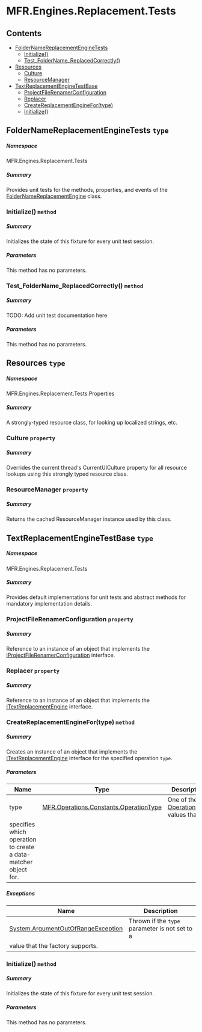 <a name='assembly'></a>
# MFR.Engines.Replacement.Tests

## Contents

- [FolderNameReplacementEngineTests](#T-MFR-Engines-Replacement-Tests-FolderNameReplacementEngineTests 'MFR.Engines.Replacement.Tests.FolderNameReplacementEngineTests')
  - [Initialize()](#M-MFR-Engines-Replacement-Tests-FolderNameReplacementEngineTests-Initialize 'MFR.Engines.Replacement.Tests.FolderNameReplacementEngineTests.Initialize')
  - [Test_FolderName_ReplacedCorrectly()](#M-MFR-Engines-Replacement-Tests-FolderNameReplacementEngineTests-Test_FolderName_ReplacedCorrectly 'MFR.Engines.Replacement.Tests.FolderNameReplacementEngineTests.Test_FolderName_ReplacedCorrectly')
- [Resources](#T-MFR-Engines-Replacement-Tests-Properties-Resources 'MFR.Engines.Replacement.Tests.Properties.Resources')
  - [Culture](#P-MFR-Engines-Replacement-Tests-Properties-Resources-Culture 'MFR.Engines.Replacement.Tests.Properties.Resources.Culture')
  - [ResourceManager](#P-MFR-Engines-Replacement-Tests-Properties-Resources-ResourceManager 'MFR.Engines.Replacement.Tests.Properties.Resources.ResourceManager')
- [TextReplacementEngineTestBase](#T-MFR-Engines-Replacement-Tests-TextReplacementEngineTestBase 'MFR.Engines.Replacement.Tests.TextReplacementEngineTestBase')
  - [ProjectFileRenamerConfiguration](#P-MFR-Engines-Replacement-Tests-TextReplacementEngineTestBase-ProjectFileRenamerConfiguration 'MFR.Engines.Replacement.Tests.TextReplacementEngineTestBase.ProjectFileRenamerConfiguration')
  - [Replacer](#P-MFR-Engines-Replacement-Tests-TextReplacementEngineTestBase-Replacer 'MFR.Engines.Replacement.Tests.TextReplacementEngineTestBase.Replacer')
  - [CreateReplacementEngineFor(type)](#M-MFR-Engines-Replacement-Tests-TextReplacementEngineTestBase-CreateReplacementEngineFor-MFR-Operations-Constants-OperationType- 'MFR.Engines.Replacement.Tests.TextReplacementEngineTestBase.CreateReplacementEngineFor(MFR.Operations.Constants.OperationType)')
  - [Initialize()](#M-MFR-Engines-Replacement-Tests-TextReplacementEngineTestBase-Initialize 'MFR.Engines.Replacement.Tests.TextReplacementEngineTestBase.Initialize')

<a name='T-MFR-Engines-Replacement-Tests-FolderNameReplacementEngineTests'></a>
## FolderNameReplacementEngineTests `type`

##### Namespace

MFR.Engines.Replacement.Tests

##### Summary

Provides unit tests for the methods, properties, and events of the
[FolderNameReplacementEngine](#T-MFR-FolderNameReplacementEngine 'MFR.FolderNameReplacementEngine')
class.

<a name='M-MFR-Engines-Replacement-Tests-FolderNameReplacementEngineTests-Initialize'></a>
### Initialize() `method`

##### Summary

Initializes the state of this fixture for every unit test session.

##### Parameters

This method has no parameters.

<a name='M-MFR-Engines-Replacement-Tests-FolderNameReplacementEngineTests-Test_FolderName_ReplacedCorrectly'></a>
### Test_FolderName_ReplacedCorrectly() `method`

##### Summary

TODO: Add unit test documentation here

##### Parameters

This method has no parameters.

<a name='T-MFR-Engines-Replacement-Tests-Properties-Resources'></a>
## Resources `type`

##### Namespace

MFR.Engines.Replacement.Tests.Properties

##### Summary

A strongly-typed resource class, for looking up localized strings, etc.

<a name='P-MFR-Engines-Replacement-Tests-Properties-Resources-Culture'></a>
### Culture `property`

##### Summary

Overrides the current thread's CurrentUICulture property for all
  resource lookups using this strongly typed resource class.

<a name='P-MFR-Engines-Replacement-Tests-Properties-Resources-ResourceManager'></a>
### ResourceManager `property`

##### Summary

Returns the cached ResourceManager instance used by this class.

<a name='T-MFR-Engines-Replacement-Tests-TextReplacementEngineTestBase'></a>
## TextReplacementEngineTestBase `type`

##### Namespace

MFR.Engines.Replacement.Tests

##### Summary

Provides default implementations for unit tests and abstract methods for
mandatory implementation details.

<a name='P-MFR-Engines-Replacement-Tests-TextReplacementEngineTestBase-ProjectFileRenamerConfiguration'></a>
### ProjectFileRenamerConfiguration `property`

##### Summary

Reference to an instance of an object that implements the
[IProjectFileRenamerConfiguration](#T-MFR-Settings-Configuration-Interfaces-IProjectFileRenamerConfiguration 'MFR.Settings.Configuration.Interfaces.IProjectFileRenamerConfiguration')
interface.

<a name='P-MFR-Engines-Replacement-Tests-TextReplacementEngineTestBase-Replacer'></a>
### Replacer `property`

##### Summary

Reference to an instance of an object that implements the
[ITextReplacementEngine](#T-MFR-ITextReplacementEngine 'MFR.ITextReplacementEngine')
interface.

<a name='M-MFR-Engines-Replacement-Tests-TextReplacementEngineTestBase-CreateReplacementEngineFor-MFR-Operations-Constants-OperationType-'></a>
### CreateReplacementEngineFor(type) `method`

##### Summary

Creates an instance of an object that implements the
[ITextReplacementEngine](#T-MFR-ITextReplacementEngine 'MFR.ITextReplacementEngine')
interface for the
specified operation `type`.

##### Parameters

| Name | Type | Description |
| ---- | ---- | ----------- |
| type | [MFR.Operations.Constants.OperationType](#T-MFR-Operations-Constants-OperationType 'MFR.Operations.Constants.OperationType') | One of the [OperationType](#T-MFR-OperationType 'MFR.OperationType') values that
specifies which operation to create a data-matcher object for. |

##### Exceptions

| Name | Description |
| ---- | ----------- |
| [System.ArgumentOutOfRangeException](http://msdn.microsoft.com/query/dev14.query?appId=Dev14IDEF1&l=EN-US&k=k:System.ArgumentOutOfRangeException 'System.ArgumentOutOfRangeException') | Thrown if the `type` parameter is not set to a
value that the factory supports. |

<a name='M-MFR-Engines-Replacement-Tests-TextReplacementEngineTestBase-Initialize'></a>
### Initialize() `method`

##### Summary

Initializes the state of this fixture for every unit test session.

##### Parameters

This method has no parameters.
